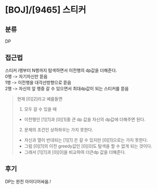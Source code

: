 # [BOJ]/[9465] 스티커

## 분류
DP

## 접근법
스티커 i행부터 N행까지 탐색하면서 이전행의 dp값을 더해준다.<br>
0행 -> 자기자신만 뜯음<br>
1행 -> 이전행을 대각선방향으로 뜯음<br>
2행 -> 자신의 앞 행중 갈 수 있으면서 최대dp값이 되는 스티커를 뜯음<br>
> 현재 [0][2]라고 예를들면
>1. 모두 갈 수 있을 때
>- 이전행인 [1][1]과 [0][1]중 큰 dp 값을 자신의 dp값에 더해주면 된다. 
>2. 문제의 조건인 상하좌우는 가지 못한다.
>- 자신과 열이 반대되는 [1][1] 은 갈 수 있지만 [0][1]으로는 가지 못한다.<br>
>- 그럼 [0][1]의 이전 greedy값인 [0][0]도 탐색을 할 수 없게 되는 것이다.<br>
>- 그래서 [1][1]과 [0][0]을 비교하여 더큰dp 값을 더해준다.<br>
## 후기
DP는 완전 아이디어싸움.!
